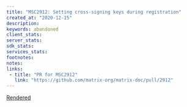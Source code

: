 ```yaml
---
title: "MSC2912: Setting cross-signing keys during registration"
created_at: "2020-12-15"
description:
keywords: abandoned
client_stats:
server_stats:
sdk_stats:
services_stats:
footnotes:
notes:
links:
 - title: "PR for MSC2912"
   link: "https://github.com/matrix-org/matrix-doc/pull/2912"
---
```

[Rendered](https://github.com/uhoreg/matrix-doc/blob/registration_cross-signing/proposals/2912-setting-cross-signing-keys-during-registration.md)
